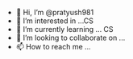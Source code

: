 - 👋 Hi, I’m @pratyush981
- 👀 I’m interested in ...CS
- 🌱 I’m currently learning ... CS
- 💞️ I’m looking to collaborate on ...
- 📫 How to reach me ...

<!---
pratyush981/pratyush981 is a ✨ special ✨ repository because its `README.md` (this file) appears on your GitHub profile.
You can click the Preview link to take a look at your changes.
--->
